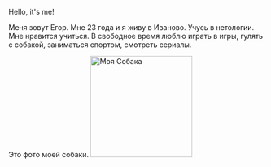 Hello, it's me!

Меня зовут Егор. Мне 23 года и я живу в Иваново. Учусь в нетологии.
Мне нравится учиться.
В свободное время люблю играть в игры, гулять с собакой, заниматься спортом, смотреть сериалы.

Это фото моей собаки.
<image src="https://sun9-76.userapi.com/impg/O7UeXcSDjhbwy8Hjyp0S0wgJz-RXr1wi6LkT_w/5tMi6T6tUvs.jpg?size=960x1280&quality=95&sign=ad2c26eadfcddc99ae7d2607c9f0b1e0&type=album" alt="Моя Собака" width="200" height="200">
